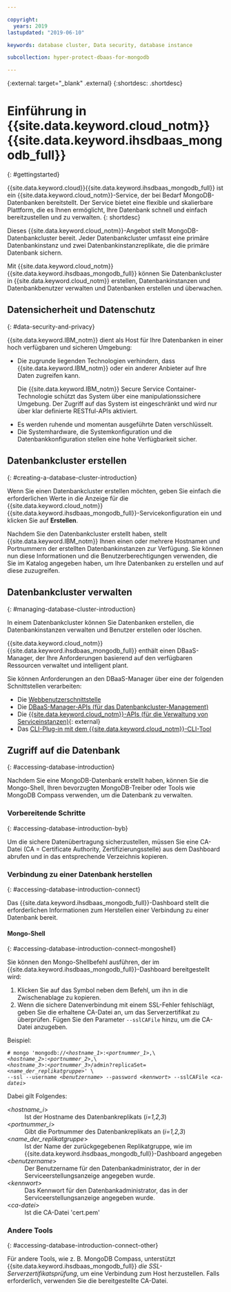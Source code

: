 ```yaml
---

copyright:
  years: 2019
lastupdated: "2019-06-10"

keywords: database cluster, Data security, database instance

subcollection: hyper-protect-dbaas-for-mongodb

---
```


{:external: target="_blank" .external}
{:shortdesc: .shortdesc}

# Einführung in {{site.data.keyword.cloud_notm}} {{site.data.keyword.ihsdbaas_mongodb_full}}
{: #gettingstarted}

{{site.data.keyword.cloud}}{{site.data.keyword.ihsdbaas_mongodb_full}} ist ein {{site.data.keyword.cloud_notm}}-Service, der bei Bedarf MongoDB-Datenbanken bereitstellt. Der Service bietet eine flexible und skalierbare Plattform, die es Ihnen ermöglicht, Ihre Datenbank
schnell und einfach bereitzustellen und zu verwalten.
{: shortdesc}

Dieses {{site.data.keyword.cloud_notm}}-Angebot stellt MongoDB-Datenbankcluster bereit. Jeder Datenbankcluster
umfasst eine primäre Datenbankinstanz und zwei Datenbankinstanzreplikate,
die die primäre Datenbank sichern.

Mit {{site.data.keyword.cloud_notm}} {{site.data.keyword.ihsdbaas_mongodb_full}} können Sie Datenbankcluster in {{site.data.keyword.cloud_notm}} erstellen,
Datenbankinstanzen und Datenbankbenutzer verwalten und Datenbanken erstellen und
überwachen.

## Datensicherheit und Datenschutz
{: #data-security-and-privacy}

{{site.data.keyword.IBM_notm}} dient als Host für Ihre Datenbanken in einer hoch verfügbaren und sicheren Umgebung:
<ul>
<li>Die zugrunde liegenden Technologien verhindern, dass {{site.data.keyword.IBM_notm}} oder ein anderer Anbieter auf Ihre
Daten zugreifen kann.
<p>Die {{site.data.keyword.IBM_notm}} Secure Service Container-Technologie schützt das System über eine
manipulationssichere Umgebung. Der Zugriff auf das System ist eingeschränkt und wird nur
über klar definierte RESTful-APIs aktiviert.</p></li>
<li>Es werden ruhende und momentan ausgeführte Daten verschlüsselt.</li>
<li>Die Systemhardware, die Systemkonfiguration und die Datenbankkonfiguration stellen
eine hohe Verfügbarkeit sicher.</li>
</ul>

<!--
For more information, watch:

- [Data security and privacy using {{site.data.keyword.cloud_notm}} {{site.data.keyword.ihsdbaas_full}} - English version](https://www.youtube.com/watch?v=__IBP727IL8){: external}
- [Data security and privacy using {{site.data.keyword.cloud_notm}} {{site.data.keyword.ihsdbaas_full}} - Chinese version](https://v.youku.com/v_show/id_XMzc3ODQzMzYwMA==.html){: external}
-->

## Datenbankcluster erstellen
{: #creating-a-database-cluster-introduction}

Wenn Sie einen Datenbankcluster erstellen möchten, geben Sie einfach die erforderlichen Werte in die Anzeige für die
{{site.data.keyword.cloud_notm}} {{site.data.keyword.ihsdbaas_mongodb_full}}-Servicekonfiguration ein und klicken Sie auf **Erstellen**.

Nachdem Sie den Datenbankcluster erstellt haben, stellt {{site.data.keyword.IBM_notm}} Ihnen einen oder mehrere Hostnamen und Portnummern
der erstellten Datenbankinstanzen zur Verfügung. Sie können nun diese Informationen
und die Benutzerberechtigungen verwenden, die Sie im Katalog angegeben haben, um Ihre
Datenbanken zu erstellen und auf diese zuzugreifen.

## Datenbankcluster verwalten
{: #managing-database-cluster-introduction}

In einem Datenbankcluster können Sie Datenbanken erstellen, die Datenbankinstanzen verwalten und
Benutzer erstellen oder löschen.

{{site.data.keyword.cloud_notm}} {{site.data.keyword.ihsdbaas_mongodb_full}} enthält einen DBaaS-Manager, der Ihre Anforderungen
basierend auf den verfügbaren Ressourcen verwaltet und intelligent plant.

Sie können Anforderungen an den DBaaS-Manager über eine der folgenden Schnittstellen verarbeiten:

- Die [Webbenutzerschnittstelle](/docs/services/hyper-protect-dbaas-for-mongodb?topic=hyper-protect-dbaas-for-mongodb-dbaas_webui_service)
- Die [DBaaS-Manager-APIs (für das Datenbankcluster-Management)](/docs/services/hyper-protect-dbaas-for-mongodb?topic=hyper-protect-dbaas-for-mongodb-gen_inst_mgr_apis)
- Die [{{site.data.keyword.cloud_notm}}-APIs (für die Verwaltung von Serviceinstanzen)](https://{DomainName}/apidocs/hyperp-dbaas){: external}
- Das [CLI-Plug-in mit dem {{site.data.keyword.cloud_notm}}-CLI-Tool](/docs/services/hyper-protect-dbaas-for-mongodb?topic=hyper-protect-dbaas-for-mongodb-install-ibm-cli)

## Zugriff auf die Datenbank
{: #accessing-database-introduction}

Nachdem Sie eine MongoDB-Datenbank erstellt haben, können Sie die Mongo-Shell, Ihren bevorzugten MongoDB-Treiber oder Tools wie MongoDB Compass verwenden, um die Datenbank zu verwalten.

### Vorbereitende Schritte
{: #accessing-database-introduction-byb}

Um die sichere Datenübertragung sicherzustellen, müssen Sie eine CA-Datei (CA = Certificate Authority, Zertifizierungsstelle)
aus dem Dashboard abrufen und in das entsprechende Verzeichnis kopieren.

### Verbindung zu einer Datenbank herstellen
{: #accessing-database-introduction-connect}

Das {{site.data.keyword.ihsdbaas_mongodb_full}}-Dashboard stellt die erforderlichen Informationen zum Herstellen einer Verbindung zu einer Datenbank bereit.

#### Mongo-Shell
{: #accessing-database-introduction-connect-mongoshell}

Sie können den Mongo-Shellbefehl ausführen, der im {{site.data.keyword.ihsdbaas_mongodb_full}}-Dashboard bereitgestellt wird:

1. Klicken Sie auf das Symbol neben dem Befehl, um ihn in die Zwischenablage zu kopieren.
2. Wenn die sichere Datenverbindung mit einem SSL-Fehler fehlschlägt, geben Sie die erhaltene CA-Datei an, um das Serverzertifikat zu überprüfen. Fügen Sie den Parameter `--sslCAFile` hinzu, um die CA-Datei anzugeben.

Beispiel:

<pre><code class="hljs"># mongo 'mongodb:/&sol;&lt;<em>hostname_1</em>&gt;&colon;&lt;<em>portnummer_1</em>&gt;,\
&lt;<em>hostname_2</em>&gt;&colon;&lt;<em>portnummer_2</em>&gt;,\
&lt;<em>hostname_3</em>&gt;&colon;&lt;<em>portnummer_3</em>&gt;/admin?replicaSet=&lt;<em>name_der_replikatgruppe</em>&gt;' \
--ssl --username &lt;<em>benutzername</em>&gt; --password &lt;<em>kennwort</em>&gt; --sslCAFile &lt;<em>ca-datei</em>&gt;</code></pre>

Dabei gilt Folgendes:
<dl>
  <dt> &lt;<em>hostname_i</em>&gt; </dt>
    <dd> Ist der Hostname des Datenbankreplikats (<em>i=1,2,3</em>) </dd>
  <dt> &lt;<em>portnummer_i</em>&gt; </dt>
    <dd> Gibt die Portnummer des Datenbankreplikats an (<em>i=1,2,3</em>) </dd>
  <dt> &lt;<em>name_der_replikatgruppe</em>&gt; </dt>
    <dd> Ist der Name der zurückgegebenen Replikatgruppe, wie im {{site.data.keyword.ihsdbaas_mongodb_full}}-Dashboard angegeben </dd>
  <dt> &lt;<em>benutzername</em>&gt; </dt>
    <dd> Der Benutzername für den Datenbankadministrator, der in der Serviceerstellungsanzeige angegeben wurde. </dd>
  <dt> &lt;<em>kennwort</em>&gt; </dt>
    <dd> Das Kennwort für den Datenbankadministrator, das in der Serviceerstellungsanzeige angegeben wurde. </dd>
  <dt> &lt;<em>ca-datei</em>&gt; </dt>
    <dd> Ist die CA-Datei 'cert.pem' </dd>
</dl>


### Andere Tools
{: #accessing-database-introduction-connect-other}

Für andere Tools, wie z. B. MongoDB Compass, unterstützt {{site.data.keyword.ihsdbaas_mongodb_full}} *die SSL-Serverzertifikatsprüfung*, um eine Verbindung zum Host herzustellen. Falls erforderlich, verwenden Sie die bereitgestellte CA-Datei.
